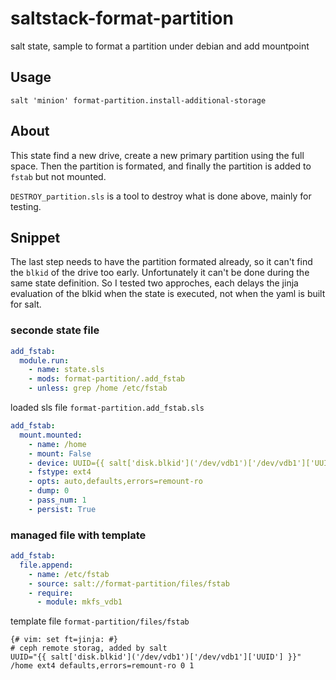 # saltstack-format-partition
salt state, sample to format a partition under debian and add mountpoint

## Usage

~~~
salt 'minion' format-partition.install-additional-storage
~~~


## About

This state find a new drive, create a new primary partition using the full space.
Then the partition is formated, and finally the partition is added to `fstab` but not mounted.

`DESTROY_partition.sls` is a tool to destroy what is done above, mainly for testing.

## Snippet

The last step needs to have the partition formated already, so it can't find the
`blkid` of the drive too early. Unfortunately it can't be done during the same
state definition. So I tested two approches, each delays the jinja evaluation of the blkid
when the state is executed, not when the yaml is built for salt.

### seconde state file
~~~yaml
add_fstab:
  module.run:
    - name: state.sls
    - mods: format-partition/.add_fstab
    - unless: grep /home /etc/fstab
~~~

loaded sls file `format-partition.add_fstab.sls`

~~~yaml
add_fstab:
  mount.mounted:
    - name: /home
    - mount: False
    - device: UUID={{ salt['disk.blkid']('/dev/vdb1')['/dev/vdb1']['UUID'] }}
    - fstype: ext4
    - opts: auto,defaults,errors=remount-ro
    - dump: 0
    - pass_num: 1
    - persist: True
~~~



### managed file with template
~~~yaml
add_fstab:
  file.append:
    - name: /etc/fstab
    - source: salt://format-partition/files/fstab
    - require:
      - module: mkfs_vdb1
~~~

template file `format-partition/files/fstab`

~~~jinja
{# vim: set ft=jinja: #}
# ceph remote storag, added by salt
UUID="{{ salt['disk.blkid']('/dev/vdb1')['/dev/vdb1']['UUID'] }}" /home ext4 defaults,errors=remount-ro 0 1
~~~
